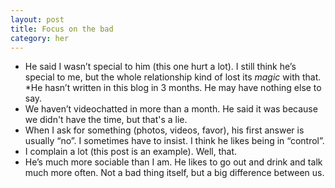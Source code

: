 ```yaml
---
layout: post
title: Focus on the bad
category: her
---
```


* He said I wasn’t special to him (this one hurt a lot).
I still think he’s special to me, but the whole relationship kind of lost its *magic* with that.
*He hasn’t written in this blog in 3 months. 
He may have nothing else to say.
* We haven’t videochatted in more than a month.
He said it was because we didn't have the time, but that's a lie.
* When I ask for something (photos, videos, favor), his first answer is usually “no”.
I sometimes have to insist. I think he likes being in “control”.
* I complain a lot (this post is an example).
Well, that.
* He’s much more sociable than I am. 
He likes to go out and drink and talk much more often. Not a bad thing itself, but a big difference between us.
